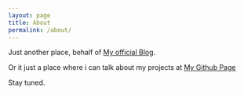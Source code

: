 ```yaml
---
layout: page
title: About
permalink: /about/
---
```


Just another place, behalf of [My official Blog](https://ltops9.wordpress.com).

Or it just a place where i can talk about my projects at [My Github Page](https://github.com/levisre)

Stay tuned.
